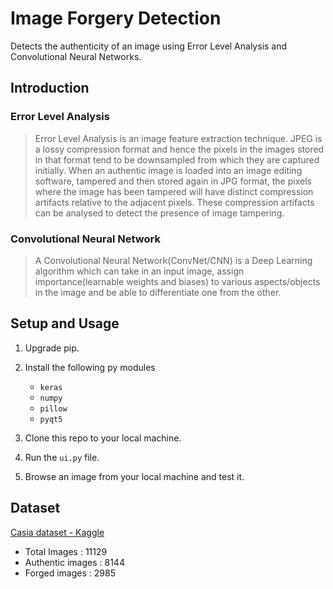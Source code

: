 # Image Forgery Detection

Detects the authenticity of an image using Error Level Analysis and Convolutional Neural Networks.

## Introduction

### Error Level Analysis
 > Error Level Analysis is an image feature extraction technique. JPEG is a lossy compression format and hence the pixels in the images stored in that format tend to be downsampled from which they are captured initially. When an authentic image is loaded into an image editing software, tampered and then stored again in JPG format, the pixels where the image has been tampered will have distinct compression artifacts relative to the adjacent pixels. These compression artifacts can be analysed to detect the presence of image tampering.  

### Convolutional Neural Network
 > A Convolutional Neural Network(ConvNet/CNN) is a Deep Learning algorithm which can take in an input image, assign importance(learnable weights and biases) to various aspects/objects in the image and be able to differentiate one from the other.

## Setup and Usage

1. Upgrade pip.
2. Install the following py modules

    * ```keras```
    * ```numpy```
    * ```pillow```
    * ```pyqt5```
3. Clone this repo to your local machine.
4. Run the ```ui.py``` file.
5. Browse an image from your local machine and test it.

## Dataset
[Casia dataset - Kaggle](https://www.kaggle.com/sophatvathana/casia-dataset)
* Total Images : 11129
* Authentic images : 8144
* Forged images : 2985
